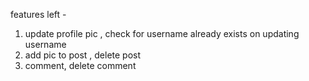 features left - 
1. update profile pic , check for username already exists on updating username
2. add pic to post ,  delete post 
3. comment,  delete comment 

